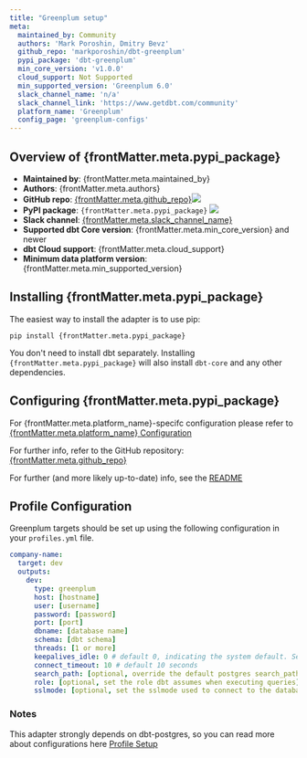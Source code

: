 ```yaml
---
title: "Greenplum setup"
meta:
  maintained_by: Community
  authors: 'Mark Poroshin, Dmitry Bevz'
  github_repo: 'markporoshin/dbt-greenplum'
  pypi_package: 'dbt-greenplum'
  min_core_version: 'v1.0.0'
  cloud_support: Not Supported
  min_supported_version: 'Greenplum 6.0'
  slack_channel_name: 'n/a'
  slack_channel_link: 'https://www.getdbt.com/community'
  platform_name: 'Greenplum'
  config_page: 'greenplum-configs'
---
```


<h2> Overview of {frontMatter.meta.pypi_package} </h2>

<ul>
    <li><strong>Maintained by</strong>: {frontMatter.meta.maintained_by}</li>
    <li><strong>Authors</strong>: {frontMatter.meta.authors}</li>
    <li><strong>GitHub repo</strong>: <a href={`https://github.com/${frontMatter.meta.github_repo}`}>{frontMatter.meta.github_repo}</a><a href={`https://github.com/${frontMatter.meta.github_repo}`}><img src={`https://img.shields.io/github/stars/${frontMatter.meta.github_repo}?style=for-the-badge`}/></a></li>
    <li><strong>PyPI package</strong>: <code>{frontMatter.meta.pypi_package}</code> <a href={`https://badge.fury.io/py/${frontMatter.meta.pypi_package}`}><img src={`https://badge.fury.io/py/${frontMatter.meta.pypi_package}.svg`}/></a></li>
    <li><strong>Slack channel</strong>: <a href={frontMatter.meta.slack_channel_link}>{frontMatter.meta.slack_channel_name}</a></li>
    <li><strong>Supported dbt Core version</strong>: {frontMatter.meta.min_core_version} and newer</li>
    <li><strong>dbt Cloud support</strong>: {frontMatter.meta.cloud_support}</li>
    <li><strong>Minimum data platform version</strong>: {frontMatter.meta.min_supported_version}</li>
    </ul>


<h2> Installing {frontMatter.meta.pypi_package} </h2>

The easiest way to install the adapter is to use pip:

<code>pip install {frontMatter.meta.pypi_package}</code>

<p>You don't need to install dbt separately. Installing <code>{frontMatter.meta.pypi_package}</code> will also install <code>dbt-core</code> and any other dependencies.</p>

<h2> Configuring {frontMatter.meta.pypi_package} </h2>

<p>For {frontMatter.meta.platform_name}-specifc configuration please refer to <a href={frontMatter.meta.config_page}>{frontMatter.meta.platform_name} Configuration</a> </p>

<p>For further info, refer to the GitHub repository: <a href={`https://github.com/${frontMatter.meta.github_repo}`}>{frontMatter.meta.github_repo}</a></p>

For further (and more likely up-to-date) info, see the [README](https://github.com/markporoshin/dbt-greenplum#README.md)


## Profile Configuration

Greenplum targets should be set up using the following configuration in your `profiles.yml` file.

<File name='~/.dbt/profiles.yml'>

```yaml
company-name:
  target: dev
  outputs:
    dev:
      type: greenplum
      host: [hostname]
      user: [username]
      password: [password]
      port: [port]
      dbname: [database name]
      schema: [dbt schema]
      threads: [1 or more]
      keepalives_idle: 0 # default 0, indicating the system default. See below
      connect_timeout: 10 # default 10 seconds
      search_path: [optional, override the default postgres search_path]
      role: [optional, set the role dbt assumes when executing queries]
      sslmode: [optional, set the sslmode used to connect to the database]

```

</File>

### Notes

This adapter strongly depends on dbt-postgres, so you can read more about configurations here [Profile Setup](postgres-profile)
